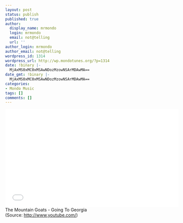 ```yaml
---
layout: post
status: publish
published: true
author:
  display_name: mrmondo
  login: mrmondo
  email: not@telling
  url: ''
author_login: mrmondo
author_email: not@telling
wordpress_id: 1314
wordpress_url: http://wp.mondotunes.org/?p=1314
date: !binary |-
  MjAxMS0xMC0xMSAwNDozMzowNSArMDAwMA==
date_gmt: !binary |-
  MjAxMS0xMC0xMSAwNDozMzowNSArMDAwMA==
categories:
- Mondo Music
tags: []
comments: []
---
```

<iframe width="560" height="315" src="//www.youtube.com/embed/y-xxeSRHuso" frameborder="0"> </iframe>
The Mountain Goats - Going To Georgia
<div class="attribution">(<span>Source:</span> <a href="http://www.youtube.com/">http://www.youtube.com/</a>)</div>
